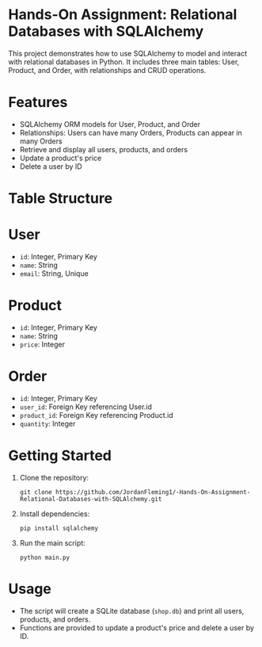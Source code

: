 # Hands-On Assignment: Relational Databases with SQLAlchemy

This project demonstrates how to use SQLAlchemy to model and interact with relational databases in Python. It includes three main tables: User, Product, and Order, with relationships and CRUD operations.

# Features
- SQLAlchemy ORM models for User, Product, and Order
- Relationships: Users can have many Orders, Products can appear in many Orders
- Retrieve and display all users, products, and orders
- Update a product's price
- Delete a user by ID

# Table Structure
# User
- `id`: Integer, Primary Key
- `name`: String
- `email`: String, Unique

# Product
- `id`: Integer, Primary Key
- `name`: String
- `price`: Integer

# Order
- `id`: Integer, Primary Key
- `user_id`: Foreign Key referencing User.id
- `product_id`: Foreign Key referencing Product.id
- `quantity`: Integer

# Getting Started
1. Clone the repository:
   ```
   git clone https://github.com/JordanFleming1/-Hands-On-Assignment-Relational-Databases-with-SQLAlchemy.git
   ```
2. Install dependencies:
   ```
   pip install sqlalchemy
   ```
3. Run the main script:
   ```
   python main.py
   ```

# Usage
- The script will create a SQLite database (`shop.db`) and print all users, products, and orders.
- Functions are provided to update a product's price and delete a user by ID.


